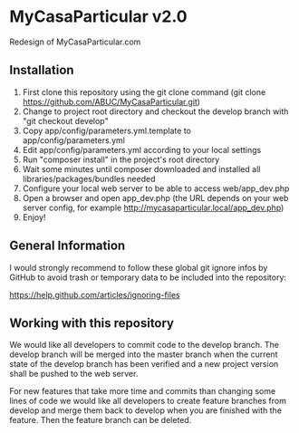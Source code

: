 MyCasaParticular v2.0
=====================

Redesign of MyCasaParticular.com

Installation
------------

1. First clone this repository using the git clone command (git clone https://github.com/ABUC/MyCasaParticular.git)
2. Change to project root directory and checkout the develop branch with "git checkout develop"
3. Copy app/config/parameters.yml.template to app/config/parameters.yml
4. Edit app/config/parameters.yml according to your local settings
5. Run "composer install" in the project's root directory
6. Wait some minutes until composer downloaded and installed all libraries/packages/bundles needed
7. Configure your local web server to be able to access web/app_dev.php
8. Open a browser and open app_dev.php (the URL depends on your web server config, for example http://mycasaparticular.local/app_dev.php)
9. Enjoy!

General Information
-------------------

I would strongly recommend to follow these global git ignore infos by GitHub to avoid trash or temporary data to be included into the repository:
 
https://help.github.com/articles/ignoring-files


Working with this repository
----------------------------

We would like all developers to commit code to the develop branch. The develop branch will be merged into the master branch when the current state of the develop branch has been verified and a new project version shall be pushed to the web server.

For new features that take more time and commits than changing some lines of code we would like all developers to create feature branches from develop and merge them back to develop when you are finished with the feature. Then the feature branch can be deleted.

